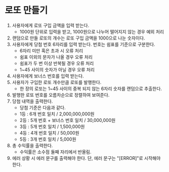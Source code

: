# 로또 만들기
1. 사용자에게 로또 구입 금액을 입력 받는다.
    - 1000원 단위로 입력을 받고, 1000원으로 나누어 떨어지지 않는 경우 예외 처리
2. 랜덤으로 만들 로또의 개수는 로또 구입 금액을 1000으로 나눈 숫자이다.
3. 사용자에게 당첨 번호 6자리를 입력 받는다. 번호는 쉼표를 기준으로 구분한다.
    - 6자리 미만 혹은 초과 시 오류 처리
    - 쉼표 이외의 문자가 나올 경우 오류 처리
    - 쉼표가 두 번 이상 반복될 경우 오류 처리
    - 1~45 사이의 숫자가 아닐 경우 오류 처리
4. 사용자에게 보너스 번호를 입력 받는다.
5. 사용자가 구입한 로또 개수만큼 로또를 발행한다.
    - 한 장의 로또는 1~45 사이의 중복 되지 않는 6자리 숫자를 랜덤으로 추출한다.
6. 발행한 로또 번호를 오름차순으로 정렬하여 보여준다.
7. 당첨 내역을 출력한다.
    - 당첨 기준은 다음과 같다.
    - 1등 : 6개 번호 일치 / 2,000,000,000원
    - 2등 : 5개 번호 + 보너스 번호 일치 / 30,000,000원
    - 3등 : 5개 번호 일치 / 1,500,000원
    - 4등 : 4개 번호 일치 / 50,000원
    - 5등 : 3개 번호 일치 / 5,000원
8. 총 수익률을 출력한다.
    - 수익률은 소수점 둘째 자리에서 반올림.
9. 에러 상황 시 에러 문구를 출력해야 한다. 단, 에러 문구는 "[ERROR]"로 시작해야 한다.